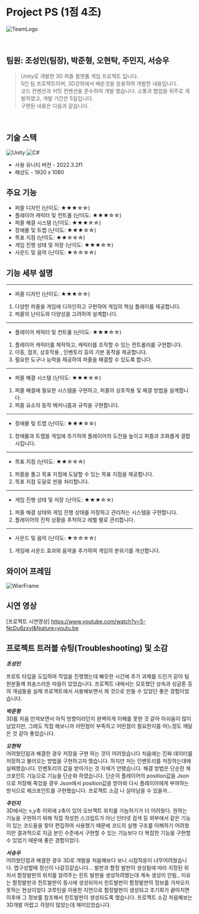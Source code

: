 # Project PS (1점 4조)

![TeamLogo](https://cdn-icons-png.flaticon.com/512/7053/7053250.png)

</br>

## 팀원: 조성민(팀장), 박준형, 오현탁, 주민지, 서승우

> Unity로 개발한 3D 퍼즐 플랫폼 게임 프로젝트 입니다.  
> 5인 팀 프로젝트이며, 3D강의에서 배운것을 응용하여 개발한 내용입니다.  
> 코드 컨벤션과 커밋 컨벤션을 준수하여 개발 했습니다.
> 소통과 협업을 위주로 개발하였고, 개발 기간은 5일입니다.  
> 구현된 내용은 다음과 같습니다.

</br>

##  기술 스택

![Unity](https://img.shields.io/badge/-Unity-%23000000?style=flat-square&logo=Unity)
![C#](https://img.shields.io/badge/-C%23-%7ED321?logo=Csharp&style=flat)
* 사용 유니티 버전 - 2022.3.2f1
* 해상도 - 1920 x 1080


## 주요 기능
* 퍼즐 디자인 (난이도: ★★★☆☆)
* 플레이어 캐릭터 및 컨트롤 (난이도: ★★★☆☆)
* 퍼즐 해결 시스템 (난이도: ★★★☆☆)
* 장애물 및 트랩 (난이도: ★★★☆☆)
* 목표 지점 (난이도: ★★☆☆☆)
* 게임 진행 상태 및 저장 (난이도: ★★★☆☆)
* 사운드 및 음악 (난이도: ★☆☆☆☆)



## 기능 세부 설명
***
* 퍼즐 디자인 (난이도: ★★★☆☆)
1. 다양한 퍼즐을 게임에 디자인하고 구현하여 게임의 핵심 플레이를 제공합니다.
2. 퍼즐의 난이도와 다양성을 고려하여 설계합니다.
***
* 플레이어 캐릭터 및 컨트롤 (난이도: ★★★☆☆)
1. 플레이어 캐릭터를 제작하고, 캐릭터를 조작할 수 있는 컨트롤러를 구현합니다.
2. 이동, 점프, 상호작용 , 인벤토리 등의 기본 동작을 제공합니다.
3. 필요한 도구나 능력을 제공하여 퍼즐을 해결할 수 있도록 합니다.
***
* 퍼즐 해결 시스템 (난이도: ★★★☆☆)
1. 퍼즐 해결에 필요한 시스템을 구현하고, 퍼즐의 상호작용 및 해결 방법을 설계합니다.
2. 퍼즐 요소의 동작 메커니즘과 규칙을 구현합니다.
***
* 장애물 및 트랩 (난이도: ★★★☆☆)
1. 장애물과 트랩을 게임에 추가하여 플레이어의 도전을 높이고 퍼즐과 조화롭게 결합시킵니다.
***
* 목표 지점 (난이도: ★★☆☆☆)
1. 퍼즐을 풀고 목표 지점에 도달할 수 있는 목표 지점을 제공합니다.
2. 목표 지점 도달로 씬을 처리합니다.
***
* 게임 진행 상태 및 저장 (난이도: ★★★☆☆)
1. 퍼즐 해결 상태와 게임 진행 상태를 저장하고 관리하는 시스템을 구현합니다.
2. 플레이어의 진척 상황을 추적하고 레벨 별로 관리합니다.
***
* 사운드 및 음악 (난이도: ★☆☆☆☆)
1. 게임에 사운드 효과와 음악을 추가하여 게임의 분위기를 개선합니다.
 
   


## 와이어 프레임

![WierFrame](https://teamsparta.notion.site/image/https%3A%2F%2Fprod-files-secure.s3.us-west-2.amazonaws.com%2F83c75a39-3aba-4ba4-a792-7aefe4b07895%2F5993d9c4-13f1-436f-95ac-bbf572f4034c%2FUntitled.png?table=block&id=d9ccb30b-de19-4d13-81df-fb1773146fd7&spaceId=83c75a39-3aba-4ba4-a792-7aefe4b07895&width=1470&userId=&cache=v2)

## 시연 영상

[프로젝트 시연영상] https://www.youtube.com/watch?v=5-NcDu6zxyI&feature=youtu.be


## 프로젝트 트러블 슈팅(Troubleshooting) 및 소감

___조성민___  

프로토 타입을 도입하여 작업을 진행했는데
빠듯한 시간에 추가 과제를 드린거 같아 팀원분들께 죄송스러운 마음이 있었습니다.
프로젝트 내에서는 모호했던 상속과 싱글톤 등의 개념들을
실제 프로젝트에서 사용해보면서 제 것으로 만들 수 있었던 좋은 경험이었습니다.
<br/>

___박준형___  
3D를 처음 만져보면서 아직 방향이라던지 완벽하게 이해를 못한 것 같아 아쉬움이 많이 남았지만, 
그래도 직접 해보니까 어떤점이 부족하고
어떤점이 필요한지를 어느정도 깨달은 것 같아 좋았습니다. 
<br/>

___오현탁___  
어려웠던점과 해결한 경우
저장을 구현 하는 것이 어려웠습니다 처음에는 진짜 데이터를 저장하고 불러오는 방법을 구현하고자 했습니다. 
하지만 저는 인벤토리를 저장하는데에 실패했습니다. 인벤토리의 값을 받아가는 것 자체가 안됐습니다. 
해결 방법은 단순한 체크포인트 기능으로 기능을 단순화 하였습니다. 
단순히 플레이어의 position값을 Json으로 저장해 죽었을 경우 Json에서 position값을 받아와 
다시 플레이어에게 부여하는 방식으로 체크포인트를 구현했습니다.
프로젝트 소감
나 살아남을 수 있을까...
<br/>

___주민지___   
3D에서는 x,y축 이외에 z축이 있어 오브젝트 위치를 가늠하기가 더 어려웠다.
원하는 기능을 구현하기 위해 직접 작성한 스크립트가 아닌 인터넷 검색 등 외부에서
같은 기능이 있는 코드들을 찾아 편집하여 사용했기 때문에 코드의 실행 구조를 이해하기
어려웠지만 결과적으로 지금 본인 수준에서 구현할 수 있는 기능보다 더 복잡한 기능을 구현할
수 있었기 때문에 좋은 경험이었다.
<br/>

___서승우___  
어려웠던점과 해결한 경우
3D로 개발을 처음해보다 보니 시점적응이 너무어려웠습니다.
맵구성할때 정신이 나갈것같습니다...
발판과 함정 발판이 생성됨에 따라 지정된 위치서 함정발판의 위치를 알려주는
힌트 발판을 생성하려했는데 계속 생성이 안됨., 이유는 함정발판과 힌트발판이
동시에 생성되어서 힌트발판이 함정발판의 정보를 가져오지못하는 현상이었다
코루틴을 이용한 지연으로 함정발판이 생성되고 초기화가 끝마치면 이후에 그
정보를 참조해서 힌트발판이 생성되도록 했습니다.
프로젝트 소감
처음해보는 3D개발 어렵고 걱정이 많았는데 재미있었습니다.
<br/>


